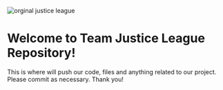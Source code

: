 ![orginal justice league](https://img.posterlounge.co.uk/images/l/1896535.jpg)  
# Welcome to Team Justice League Repository!  
This is where will push our code, files and anything related to our project. Please commit as necessary. Thank you!
